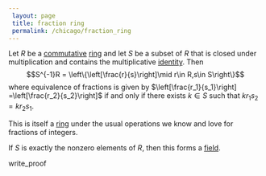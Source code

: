 ```yaml
---
 layout: page
 title: fraction ring
 permalink: /chicago/fraction_ring
---
```


Let $R$ be a [commutative](https://defsmath.github.io/DefsMath/commutative) [ring](https://defsmath.github.io/DefsMath/ring) and let $S$ be a subset of $R$ that is closed under multiplication and contains the multiplicative [identity](https://defsmath.github.io/DefsMath/identity_element). Then $$S^{-1}R = \left\{\left[\frac{r}{s}\right]\mid r\in R,s\in S\right\}$$  where equivalence of fractions is given by $\left[\frac{r_1}{s_1}\right] =\left[\frac{r_2}{s_2}\right]$ if and only if there exists $k \in S$ such that $kr_1s_2 = kr_2s_1$.
 
This is itself a [ring](https://defsmath.github.io/DefsMath/ring) under the usual operations we know and love for fractions of integers. 
 
If $S$ is exactly the nonzero elements of $R$, then this forms a [field](https://defsmath.github.io/DefsMath/field).
 
 write_proof 